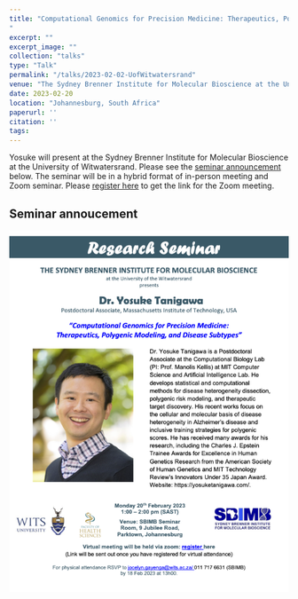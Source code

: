 ```yaml
---
title: "Computational Genomics for Precision Medicine: Therapeutics, Polygenic Modeling, and Disease Subtypes
"
excerpt: ""
excerpt_image: ""
collection: "talks"
type: "Talk"
permalink: "/talks/2023-02-02-UofWitwatersrand"
venue: "The Sydney Brenner Institute for Molecular Bioscience at the University of the Witwatersrand"
date: 2023-02-20
location: "Johannesburg, South Africa"
paperurl: ''
citation: ''
tags:
---
```



Yosuke will present at the Sydney Brenner Institute for Molecular Bioscience at the University of Witwatersrand. Please see the [seminar announcement](/files/2023/2023-02-20-UofWitwatersrand.pdf) below. The seminar will be in a hybrid format of in-person meeting and Zoom seminar. Please [register here](https://wits-za.zoom.us/meeting/register/tJcsd-uorTktHtwK2gdxCfg1DG2SOi75bWAy) to get the link for the Zoom meeting.

## Seminar annoucement

![seminar announcement](/files/2023/2023-02-20-UofWitwatersrand.png)

